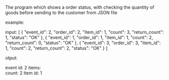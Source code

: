 The program which shows a order status,
with checking the quantity of goods before sending to the customer from JSON file

example:

  input: 
  [
  {
    "event_id": 2,
    "order_id": 2,
    "item_id": 1,
    "count": 3,
    "return_count": 1,
    "status": "OK"
  },
  {
    "event_id": 1,
    "order_id": 1,
    "item_id": 1,
    "count": 2,
    "return_count": 0,
    "status": "OK"
  },
  {
    "event_id": 3,
    "order_id": 3,
    "item_id": 1,
    "count": 2,
    "return_count": 2,
    "status": "OK"
  }
]

  
  otput: 
  
  event id: 2
items:  
	 count: 2
	 item id: 1
